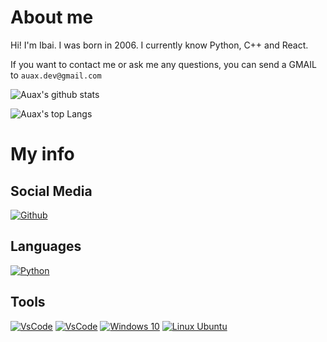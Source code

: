 # About me
Hi! I'm Ibai. I was born in 2006. I currently know Python, C++ and React.

If you want to contact me or ask me any questions, you can send a GMAIL to `auax.dev@gmail.com` 

![Auax's github stats](https://github-readme-stats.vercel.app/api?username=auax&show_icons=true&theme=synthwave)

![Auax's top Langs](https://github-readme-stats.vercel.app/api/top-langs/?username=auax&layout=compact&theme=synthwave)

# My info

## Social Media
[![Github](https://img.shields.io/badge/github-%23333333.svg?&logo=github&style=for-the-badge&logoColor=white)](https://github.com/auax)

## Languages
[![Python](https://img.shields.io/badge/python-3.9-%234B8BBE.svg?&logo=python&style=for-the-badge&logoColor=white)](https://www.python.org/)

## Tools
[![VsCode](https://img.shields.io/badge/VsCode-%230078D7.svg?&logo=vs-code&style=for-the-badge&logoColor=white)](https://code.visualstudio.com/)
[![VsCode](https://img.shields.io/badge/pycharm-%230078D7.svg?&logo=pycharm&style=for-the-badge&logoColor=white)](https://www.jetbrains.com/pycharm/)
[![Windows 10](https://img.shields.io/badge/windows-10-%230078D7.svg?&logo=windows&style=for-the-badge&logoColor=white)](https://www.microsoft.com/en-us/windows)
[![Linux Ubuntu](https://img.shields.io/badge/linux-%230078D7.svg?&logo=linux&style=for-the-badge&logoColor=white)](https://ubuntu.com/)
